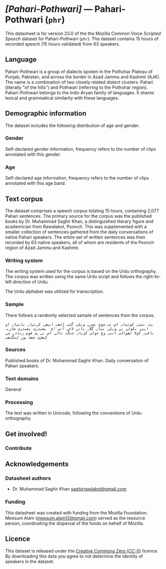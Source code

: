 # *[Pahari-Pothwari]* &mdash; Pahari-Pothwari (`phr`)
This datasheet is for version 23.0 of the the Mozilla Common Voice *Scripted Speech* dataset 
for Pahari-Pothwari (`phr`). The dataset contains 15 hours of recorded
speech (15 hours validated) from 63 speakers.

## Language
<!-- {{LANGUAGE_DESCRIPTION}} -->
<!-- Provide a brief (1-2 paragraph) description of your language -->

Pahari-Pothwari is a group of dialects spoken in the Pothohar Plateau of Punjab, Pakistan, and across the border in Azad Jammu and Kashmir (AJK). The name is a combination of two closely related dialect clusters: Pahari (literally "of the hills") and Pothwari (referring to the Pothohar region). Pahari-Pothwari belongs to the Indo-Aryan family of languages. It shares lexical and grammatical similarity with these languages.

<!-- ### Variants -->
<!-- {{VARIANT_DESCRIPTION}} -->
<!-- @ OPTIONAL @ -->
<!-- Describe the variants (MCV variants) of your language -->

<!-- Original Answer: -->
<!-- The dataset comprises sentences that characterize the Pahari-speaking population residing in the Poonch district of Azad Jammu and Kashmir. -->

## Demographic information
<!-- You can get a lot of the information in this section from https://analyzer.cv-toolbox.web.tr/browse -->
The dataset includes the following distribution of age and gender.

### Gender
<!-- {{GENDER_TABLE}} -->
<!-- @ AUTOMATICALLY GENERATED @ -->
<!-- | Gender | Frequency |
|--------|-----------|
| male, masculine | ? |
| undeclared | ? |
| female, feminine | ? | -->
Self-declared gender information, frequency refers to the number of clips annotated with this gender.

### Age
<!-- {{AGE_TABLE}} -->
<!-- @ AUTOMATICALLY GENERATED @ -->
<!-- | Age band | Frequency |
|----------|-----------|
| teens | ? |
| twenties | ? |
| thirties | ? |
| fourties | ? |
| fifties | ? |
   ...if other age ranges are present in your data, add rows... -->
Self-declared age information, frequency refers to the number of clips annotated with this age band.

## Text corpus
<!-- {{TEXT_CORPUS_DESCRIPTION}} -->
<!-- @ OPTIONAL @ -->
<!-- An overview of the text corpus, with information such as average length (in characters and words) of validated sentences. -->

The dataset comprises a speech corpus totaling 15 hours, containing 2,077 Pahari sentences. The primary source for the corpus was the published books by Dr. Muhammad Saghir Khan, a distinguished literary figure and academician from Rawalakot, Poonch. This was supplemented with a smaller collection of sentences gathered from the daily conversations of native Pahari speakers. The entire set of written sentences was then recorded by 63 native speakers, all of whom are residents of the Poonch region of Azad Jammu and Kashmir.

### Writing system
<!-- {{WRITING_SYSTEM_DESCRIPTION}} -->
<!-- @ OPTIONAL @ -->
<!-- A description of the writing system (or writing systems) used in the text corpus -->

The writing system used for the corpus is based on the Urdu orthography. The corpus was written using the same Urdu script and follows the right-to-left direction of Urdu.

The Urdu alphabet was utilized for transcription.


### Sample
<!-- {{SENTENCES_SAMPLE}} -->
There follows a randomly selected sample of sentences from the corpus.
```
پتہ نئیں کوئِیاں اس نی سوچ بسرے ویلے گئی اُٹھی ایہھے کرنیاں بانیاں او اپنے نکوٹے نے ویلے نیاں گلاں بانے لاغے اُنی اج  پھیدری پھیدری شازیہ باقیں کولا ٹھوالی انیں وچ جوان کڑیاں جنگت نالے اس نے ہم قوم زیادے سے کہھڑی چھٹ ہور لنگتھی
```

### Sources
<!-- {{SOURCES_LIST}} -->
<!-- @ OPTIONAL @ -->
<!-- A list of sentence sources, can be curated to the top-N -->

Published books of Dr. Muhammad Saghir Khan.
Daily conversation of Pahari speakers.

### Text domains
<!-- {{TEXT_DOMAIN_DESCRIPTION}} -->
<!-- @ OPTIONAL @ -->
<!-- What text domains are represented in the corpus? -->

General

### Processing
<!-- {{PROCESSING_DESCRIPTION}} -->
<!-- @ OPTIONAL @ -->
<!-- How has the text data been processed -->

The text was written in Unicode, following the conventions of Urdu orthography.

## Get involved!


### Contribute
<!-- {{CONTRIBUTE_LINKS_LIST}} -->
<!-- Here you can include links for how to contribute to the dataset -->


## Acknowledgements


### Datasheet authors
<!-- {{DATASHEET_AUTHORS_LIST}} -->
<!-- A list in the format of: Your Name <email@email.com> -->

* Dr. Muhammad Saghir Khan <saghirrawlakot@gmail.com>

### Funding
<!-- {{FUNDING_DESCRIPTION}} -->
<!-- @ OPTIONAL @ -->
<!-- If you received any funding, you can include the acknowledgement here -->

This datasheet was created with funding from the Mozilla Foundation. Meesum Alam (meesum.alam12@gmail.com) served as the resource person, coordinating the dispersal of the funds on behalf of Mozilla.

## Licence
This dataset is released under the [Creative Commons Zero (CC-0)](https://creativecommons.org/public-domain/cc0/) licence. By downloading this data
you agree to not determine the identity of speakers in the dataset.